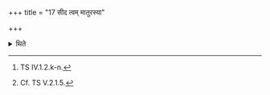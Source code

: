 +++
title = "17 सीद त्वम् मातुरस्या"

+++

<details><summary>थिते</summary>

17. With four verses beginning with sīda tvaṁ māturasyāḥ...[^1] the Adhvaryu places the fire in the pan on it (throne).[^2]   

[^1]: TS IV.1.2.k-n.  

[^2]: Cf. TS V.2.1.5.  
</details>
